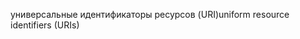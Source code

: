 <span data-ttu-id="21495-101">универсальные идентификаторы ресурсов (URI)</span><span class="sxs-lookup"><span data-stu-id="21495-101">uniform resource identifiers (URIs)</span></span>